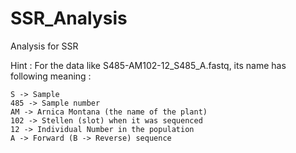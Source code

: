 # SSR_Analysis
Analysis for SSR 

Hint : For the data like S485-AM102-12_S485_A.fastq, its name has following meaning :

    S -> Sample 
    485 -> Sample number
    AM -> Arnica Montana (the name of the plant)
    102 -> Stellen (slot) when it was sequenced
    12 -> Individual Number in the population
    A -> Forward (B -> Reverse) sequence  
